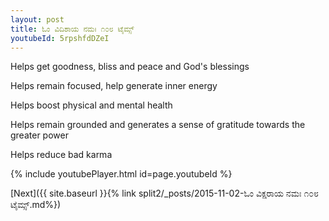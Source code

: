 ```yaml
---
layout: post
title: ಓಂ ವಿದಿಶಾಯ ನಮಃ ೧೦೮ ಟೈಮ್ಸ್
youtubeId: 5rpshfdDZeI
---
```

 
 
Helps get goodness, bliss and peace and God's blessings
 
Helps remain focused, help generate inner energy 
 
Helps boost physical and mental health 
 
Helps remain grounded and generates a sense of gratitude towards the greater power 
 
Helps reduce bad karma
 
 
 
 


{% include youtubePlayer.html id=page.youtubeId %}
 
[Next]({{ site.baseurl }}{% link  split2/_posts/2015-11-02-ಓಂ ವಿಕ್ಷರಾಯ ನಮಃ  ೧೦೮ ಟೈಮ್ಸ್.md%})
 
